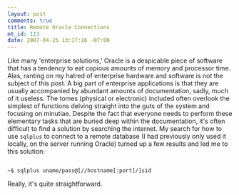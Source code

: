 ```yaml
--- 
layout: post
comments: true
title: Remote Oracle Connections
mt_id: 113
date: 2007-04-25 13:17:16 -07:00
---
```

Like many 'enterprise solutions,' Oracle is a despicable piece of software that has a tendency to eat copious amounts of memory and processor time.  Alas, ranting on my hatred of enterprise hardware and software is not the subject of this post.  A big part of enterprise applications is that they are usually accompanied by abundant amounts of documentation, sadly, much of it useless.  The tomes (physical or electronic) included often overlook the simplest of functions delving straight into the guts of the system and focusing on minutiae.  Despite the fact that everyone needs to perform these elementary tasks that are buried deep within the documentation, it's often difficult to find a solution by searching the internet.  My search for how to use `sqlplus` to connect to a remote database (I had previously only used it locally, on the server running Oracle) turned up a few results and led me to this solution:

<code>
~$ sqlplus uname/pass@[//hostname[:port]/]sid
</code>

Really, it's quite straightforward.
